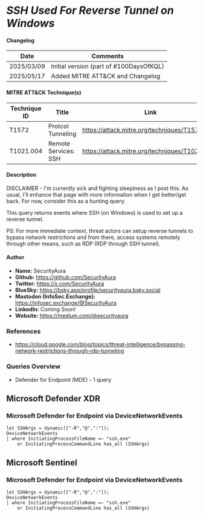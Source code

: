 # *SSH Used For Reverse Tunnel on Windows*

#### Changelog

| Date | Comments |
|---|---|
| 2025/03/09 | Initial version (part of #100DaysOfKQL) |
| 2025/05/17 | Added MITRE ATT&CK and Changelog |

#### MITRE ATT&CK Technique(s)

| Technique ID | Title    | Link    |
| ---  | --- | --- |
| T1572 | Protcol Tunneling | https://attack.mitre.org/techniques/T1572/ |
| T1021.004 | Remote Services: SSH | https://attack.mitre.org/techniques/T1021/004/ |

#### Description

DISCLAIMER - I'm currently sick and fighting sleepiness as I post this. As usual, I'll enhance that page with more information when I get better/get back. For now, consider this as a hunting query.

This query returns events where SSH (on Windows) is used to set up a reverse tunnel.

PS: For more immediate context, threat actors can setup reverse tunnels to bypass network restrictions and from there, access systems remotely through other means, such as RDP (RDP through SSH tunnel).

#### Author <Optional>

- **Name:** SecurityAura
- **Github:** https://github.com/SecurityAura
- **Twitter:** https://x.com/SecurityAura
- **BlueSky:** https://bsky.app/profile/securityaura.bsky.social
- **Mastodon (InfoSec.Exchange):** https://infosec.exchange/@SecurityAura
- **LinkedIn:** Coming Soon!
- **Website:** https://medium.com/@securityaura

### References ###

- https://cloud.google.com/blog/topics/threat-intelligence/bypassing-network-restrictions-through-rdp-tunneling

### Queries Overview ###

- Defender for Endpoint (MDE) - 1 query

## Microsoft Defender XDR ##
### Microsoft Defender for Endpoint via DeviceNetworkEvents ###
```KQL
let SSHArgs = dynamic(["-R","@",":"]);
DeviceNetworkEvents
| where InitiatingProcessFileName =~ "ssh.exe"
    or InitiatingProcessCommandLine has_all (SSHArgs)
```
## Microsoft Sentinel ##
### Microsoft Defender for Endpoint via DeviceNetworkEvents ###
```KQL
let SSHArgs = dynamic(["-R","@",":"]);
DeviceNetworkEvents
| where InitiatingProcessFileName =~ "ssh.exe"
    or InitiatingProcessCommandLine has_all (SSHArgs)
```

